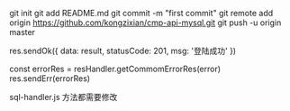 git init
git add README.md
git commit -m "first commit"
git remote add origin https://github.com/kongzixian/cmp-api-mysql.git
git push -u origin master

<!-- 成功返回 -->
  res.sendOk({
    data: result,
    statusCode: 201,
    msg: '登陆成功'
  })

<!-- 失败返回 -->
  const errorRes = resHandler.getCommomErrorRes(error)
  res.sendErr(errorRes)

sql-handler.js
方法都需要修改
